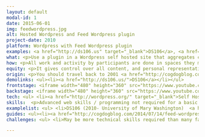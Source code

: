 ```yaml
---
layout: default
modal-id: 1
date: 2015-06-01
img: feedwordpress.jpg
alt: Hosted Wordpress and Feed Wordpress plugin 
project-date: 2010
platform: Wordpress with Feed Wordpress plugin
examples: <a href="http://ds106.us" target="_blank">DS106</a>, <a href="http://connectedcourses.net/" target="_blank">Connected Courses</a>, <a href="http://thoughtvectors.net/" target="_blank">Thoughtvectors in Concept Space</a>
what: <p>Use a plugin in a Wordpress self hosted site that aggregates content from external sites via RSS</p>
how: <p>All work and activity by participants are done in spaces they manage, anything from a self hosted blog on a personal domain to a free hosted one. Other social media sources (tweets, photos, diigo groups) can be syndicated in if they have an RSS feed. Everything can be organized then on the aggregating site a hub of activity.</p>
equity: <p>It gives control over all content, and personal representation, to the individual.</p>
origin: <p>You should travel back to 2001 <a href="http://cogdogblog.com/2014/11/18/motherblog/" target="_blank">to hear how Barbara Ganley built what became known as "the mother blog"</a> for her writing students at Middlebury College. This was created with modifications to then hosted MovableType blog platform.</p><iframe width="480" height="360" src="https://www.youtube.com/embed/24nUf5-BEe8" frameborder="0" allowfullscreen></iframe><p>Inspired by the motherblog concept and fueled by the vision of Gardner Campbell for <a href="http://www.educause.edu/ero/article/personal-cyberinfrastructure" target="_blank">A Personal Cyberinfrastructure</a>, the DTLT at University of Mary Washington implemented early examples on their multi site Wordpress platform, <a href="http://umwblogs.org/" target="_blank">UMW Blogs</a> (the <a href="http://studyabroad.umwblogs.org/" target="_blank">UMW Abroad</a> site has aggregated blog posts from students traveling abroad since 2009).</p><p>The Wordpress / Feed Wordpress platform was the foundation for <a href="http://digitalstorytelling.umwblogs.org/" target="_blank">the first DS106 Digital Storytelling course</a> built by Jim Groom in 2010 and has evolved and expanded into the <a href="http://ds106.us/" target="_blank">open DS106 courses</a> taught many times at UMW and elsewhere since 2011.</p>
demolinks: <ul><li><a href="http://ds106.us/">DS106</a></li></ul>
frontstage: <iframe width="480" height="360" src="https://www.youtube.com/embed/aYh6VTLrLSE" frameborder="0" allowfullscreen></iframe>
backstage: <iframe width="480" height="360" src="https://www.youtube.com/embed/WppuAdvD2zk" frameborder="0" allowfullscreen></iframe>
tech: <ul> <li><a href="http://wordpress.org/" target="_blank">Self Hosted Wordpress</a> (open source)</li> <li>Commodity Web Hosting and Domain Registration ($5-$40/year for domain depending on domain; $25-$45 / year for hosting) - Depending on number of sites aggregated, this can be run on any shared web hosting platform, bigger sites (100+ feeds?) might need a better package. We recommend starting with <a href="http://reclaimhosting.com/" target="_blank">Reclaim Hosting</a> but also viable are <a href="http://bluehost.com/" target="_blank">Bluehost</a>, <a href="http://dreamhost.com/" target="_blank">Dreamhost</a>, <a href="http://mediatemple.com/" target="_blank">Media Temple</a>, <a href="http://asmallorange.com/" target="_blank">A Small Orange</a>, and many more. </li> </ul> 
skills:  <p>Advanced web skills / programming not required for a basic setup. Familiarity with setting up and setting options in Wordpress needed.</p>
examplelist: <ul> <li>DS106 (2010- University of Mary Washington)  <a href="http://ds106.us" target="_blank">http://ds106.us</a></li> <li>rmooc (2013-2014 Thomson Rivers University)  <a href="http://rmooc.ca" target="_blank">http://rmooc.ca</a></li><li>ETMOOC (2012) <a href="http://etmooc.org/hub" target="_blank">http://etmooc.org/hub</a></li><li>Project Community  (2012- Hague University of Applied Sciences)  <a href="http://projectcommunity.info/" target="_blank">http://projectcommunity.info/</a></li><li>Future of Learning institute (2013- Harvard Graduate School of Education) <a href="http://futureoflearningpz.org/" target="_blank">http://futureoflearningpz.org/</a></li><li>Connected Courses (2014, DML) <a href="http://connectedcourses.net/" target="_blank">http://connectedcourses.net/</a></li> <li>Situating the Global Environment (2011-2014, Lewis and Clark College) <a href="https://sge.lclark.edu/" target="_blank">https://sge.lclark.edu/</a></li> <li>UMW Abroad (2009- University of Mary Washington) aggregates blog posts from students who travel abroad to study <a href="http://studyabroad.umwblogs.org/" target="_blank">http://studyabroad.umwblogs.org/</a></li> <li>Sociological Theory (Fall 2014, VCU) <a href="http://rampages.us/sociologicaltheory/" target="_blank">http://rampages.us/sociologicaltheory/</a></li> <li>English 692 Special Topics–Digital Culture(s) (Fall 2014, Chico State) <a href="http://www.kimjaxon.com/digital/" target="_blank">http://www.kimjaxon.com/digital/</a> </li> <li>Public Relations Publications (Spring 2014, University of Oklahoma) <a href="http://jmc3433.adamcroom.com" target="_blank">http://jmc3433.adamcroom.com</a> blog posts on project <a href="http://adamcroom.com/tag/jmc3433-2/" target="_blank">http://adamcroom.com/tag/jmc3433-2/</a></li><li>Intro to Sociology (Summer 2014, VCU) <a href="http://rampages.us/socy101croteau/" target="_blank">http://rampages.us/socy101croteau/</a></li><li>Class, Status, and Power (Fall 2014, VCU) <a href="http://rampages.us/socy321/" target="_blank">http://rampages.us/socy321/</a></li> <li>Making Learning Connected CLMOOC (2014) <a href="http://clmooc.educatorinnovator.org/2014/blog-hub/" target="_blank">http://clmooc.educatorinnovator.org/2014/blog-hub/</a></li> <li>9x9x25 Challenge (2013 - Yavapai Community College) <a href="http://www.telswebletter.com/tag/9x9x25/" target="_blank">http://www.telswebletter.com/tag/9x9x25/</a></li> <li>Critical Skills 101 (2013 - Chalfonts Community College, Bucks, UK) <a href="http://jamesmichie.com/criticalskills/" target="_blank">http://jamesmichie.com/criticalskills/</a></li> <li>ocTEL - Open Course in Technology Enhanced Learning (ALT, 2013-) <a href="http://octel.alt.ac.uk/" target="_blank">http://octel.alt.ac.uk/</a> </li> <li>LitSync  <a href="http://www.astengorama.com/LitSync/" target="_blank">http://www.astengorama.com/LitSync/</a> </li> <li>20th-Century Russia (2014 - Virginia Tech) <a href="http://blogs.lt.vt.edu/soviethistoryf14/" target="_blank">http://blogs.lt.vt.edu/soviethistoryf14/</a></li> <li>Deep History and Domestication (2013 Virginia Tech - hybrid course, honors colloquium) <a href="http://blogs.lt.vt.edu/domesticate/" target="_blank">http://blogs.lt.vt.edu/domesticate/</a></li> <li>Historiography (2014 Virginia Tech) <a href="https://blogs.lt.vt.edu/gradhistf14/" target="_blank">https://blogs.lt.vt.edu/gradhistf14/</a></li> <li>Mr Gelston's One Room School House (home schooled math) <a href="http://www.mrgelston.com/" target="_blank">http://www.mrgelston.com/</a> </li> </ul>
guides: <ul><li><a href="http://cogdogblog.com/2014/07/14/feed-wordpress-101/" target="_blank">Building Connected Courses- Feedpress 101</a>  (CogDogBlog)</li><li><a href="http://reclaimhosting.com/installing-wordpress-multisite-and-using-feedwordpress/" target="_blank">Installing WordPress Multisite and Using FeedWordPress (Reclaim Hosting)</a></li><li><a href="http://bavatuesdays.com/building-with-howard-creating-a-learning-environment-with-open-source-tools-pt-1/" target="_blank">Building with Howard- Creating a Learning Environment with Open Source Tools</a> a three part video series (see <a href="http://bavatuesdays.com/building-with-howard-creating-an-open-source-learning-environment-pt-2/" target="_blank">Part 2</a> and <a href="http://bavatuesdays.com/building-with-howard-creating-an-open-source-learning-environment-pt-3/" target="_blank">Part 3</a>) where Jim Groom helps Howard Rheingold build a connected site with Wordpress / Feed Wordpress</li><li><a href="http://davidrcroteau.net/blog-post/the-mother-of-all-posts-about-blog-hubs-an-instructors-guide-to-aggregating-student-blogs/" target="_blank">The Mother of All Posts About Blog Hubs- An Instructors Guide to Aggregating Student Blogs</a> (David Croteau)</li><li><a href="http://bionicteaching.com/mother-blog-primer/" target="_blank">The Mother Blog Primer</a> and <a href="http://rampages.us/examples/mother-blog/" target="_blank">Mother Blog Examples</a> (Bionic Teaching)</li><li><a href="http://bavatuesdays.com/aggregating-comments-into-distributed-course-hub-recipe/" target="_blank">Aggregating Comments into a Distributed Course Hub Recipe</a> (Bavatuesdays)</li><li><a href="https://mashe.hawksey.info/2013/12/tapping-the-rhizomes-of-open-learning-with-feedwordpress-your-personal-analytical-de-cloaking-device/" target="_blank">Tapping the rhizomes of open learning with FeedWordPress, (your personal analytical de-cloaking device)</a> (Martin Hawksey)</li></ul>
challenges: <ul> <li>May be more technical skills required than many faculty may want to take on.</li> <li>RSS feeds can be fickle, difficult for users to understand how to provide a feed, people keep claiming RSS is dead (Google pulling Reader, Twitter not providing RSS feeds since 2013)</li><li>RSS is giving way to json</li> <li>Requires continual polling of sites for new content, potentially wasted cycles of processing.</li> <li>Feed Wordpress plugin developer does not usually respond to requests for support</li></ul>

---
```

